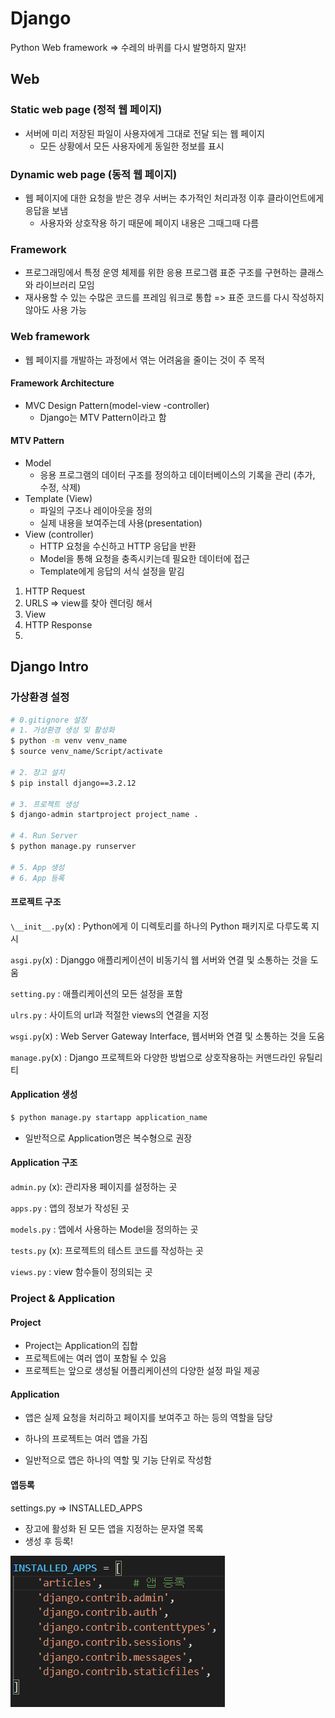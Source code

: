 # Django

Python Web framework => 수레의 바퀴를 다시 발명하지 말자!

## Web

### Static web page (정적 웹 페이지)

* 서버에 미리 저장된 파일이 사용자에게 그대로 전달 되는 웹 페이지
  * 모든 상황에서 모든 사용자에게 동일한 정보를 표시

### Dynamic web page (동적 웹 페이지)

* 웹 페이지에 대한 요청을 받은 경우 서버는 추가적인 처리과정 이후 클라이언트에게 응답을 보냄
  * 사용자와 상호작용 하기 때문에 페이지 내용은 그때그때 다름



### Framework

* 프로그래밍에서 특정 운영 체제를 위한 응용 프로그램 표준 구조를 구현하는 클래스와 라이브러리 모임
* 재사용할 수 있는 수많은 코드를 프레임 워크로 통합 => 표준 코드를 다시 작성하지 않아도 사용 가능



### Web framework

* 웹 페이지를 개발하는 과정에서 엮는 어려움을 줄이는 것이 주 목적



#### Framework Architecture

* MVC Design Pattern(model-view -controller)
  * Django는 MTV Pattern이라고 함



#### MTV Pattern

* Model
  * 응용 프로그램의 데이터 구조를 정의하고 데이터베이스의 기록을 관리 (추가, 수정, 삭제)
* Template (View)
  * 파일의 구조나 레이아웃을 정의
  * 실제 내용을 보여주는데 사용(presentation)
* View (controller)
  * HTTP 요청을 수신하고 HTTP 응답을 반환
  * Model을 통해 요청을 충족시키는데 필요한 데이터에 접근
  * Template에게 응답의 서식 설정을 맡김



1. HTTP Request
2. URLS => view를 찾아 렌더링 해서 
3. View
4. HTTP Response
5. 

## Django Intro

### 가상환경 설정

```bash 
# 0.gitignore 설정
# 1. 가상환경 생성 및 활성화
$ python -m venv venv_name
$ source venv_name/Script/activate

# 2. 장고 설치
$ pip install django==3.2.12

# 3. 프로젝트 생성
$ django-admin startproject project_name .

# 4. Run Server
$ python manage.py runserver

# 5. App 생성
# 6. App 등록
```



#### 프로젝트 구조

`\__init__.py`(x) : Python에게 이 디렉토리를 하나의 Python 패키지로 다루도록 지시

`asgi.py`(x) : Djanggo 애플리케이션이 비동기식 웹 서버와 연결 및 소통하는 것을 도움

`setting.py` : 애플리케이션의 모든 설정을 포함

`ulrs.py` : 사이트의 url과 적절한 views의 연결을 지정

`wsgi.py`(x) : Web Server Gateway Interface, 웹서버와 연결 및 소통하는 것을 도움

`manage.py`(x) : Django 프로젝트와 다양한 방법으로 상호작용하는 커맨드라인 유틸리티



#### Application 생성

```bash
$ python manage.py startapp application_name
```

* 일반적으로 Application명은 복수형으로 권장



#### Application 구조

`admin.py` (x): 관리자용 페이지를 설정하는 곳

`apps.py` : 앱의 정보가 작성된 곳

`models.py` : 앱에서 사용하는 Model을 정의하는 곳

`tests.py` (x): 프로젝트의 테스트 코드를 작성하는 곳

`views.py` : view 함수들이 정의되는 곳



### Project & Application

#### Project

* Project는 Application의 집합
* 프로젝트에는 여러 앱이 포함될 수 있음
* 프로젝트는 앞으로 생성될 어플리케이션의 다양한 설정 파일 제공

#### Application

* 앱은 실제 요청을 처리하고 페이지를 보여주고 하는 등의 역할을 담당

* 하나의 프로젝트는 여러 앱을 가짐

* 일반적으로 앱은 하나의 역할 및 기능 단위로 작성함



#### 앱등록

settings.py => INSTALLED_APPS

* 장고에 활성화 된 모든 앱을 지정하는 문자열 목록
* 생성 후 등록!

![image-20220302102500427](lecture.assets/image-20220302102500427.png)